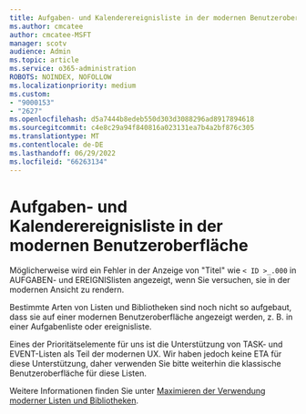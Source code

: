 ```yaml
---
title: Aufgaben- und Kalenderereignisliste in der modernen Benutzeroberfläche
ms.author: cmcatee
author: cmcatee-MSFT
manager: scotv
audience: Admin
ms.topic: article
ms.service: o365-administration
ROBOTS: NOINDEX, NOFOLLOW
ms.localizationpriority: medium
ms.custom:
- "9000153"
- "2627"
ms.openlocfilehash: d5a7444b8edeb550d303d3088296ad8917894618
ms.sourcegitcommit: c4e8c29a94f840816a023131ea7b4a2bf876c305
ms.translationtype: MT
ms.contentlocale: de-DE
ms.lasthandoff: 06/29/2022
ms.locfileid: "66263134"
---
```

# <a name="task-and-calendar-event-list-in-modern-ui"></a>Aufgaben- und Kalenderereignisliste in der modernen Benutzeroberfläche

Möglicherweise wird ein Fehler in der Anzeige von "Titel" wie `< ID >_.000` in AUFGABEN- und EREIGNISlisten angezeigt, wenn Sie versuchen, sie in der modernen Ansicht zu rendern.

Bestimmte Arten von Listen und Bibliotheken sind noch nicht so aufgebaut, dass sie auf einer modernen Benutzeroberfläche angezeigt werden, z. B. in einer Aufgabenliste oder ereignisliste.

Eines der Prioritätselemente für uns ist die Unterstützung von TASK- und EVENT-Listen als Teil der modernen UX. Wir haben jedoch keine ETA für diese Unterstützung, daher verwenden Sie bitte weiterhin die klassische Benutzeroberfläche für diese Listen.

Weitere Informationen finden Sie unter [Maximieren der Verwendung moderner Listen und Bibliotheken](https://docs.microsoft.com/sharepoint/dev/transform/modernize-userinterface-lists-and-libraries).
